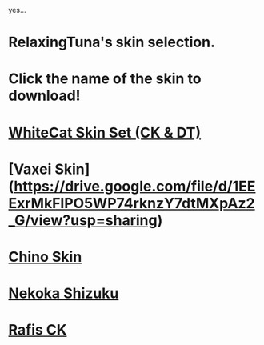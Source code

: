 yes...
# RelaxingTuna's skin selection.
# Click the name of the skin to download!

# [WhiteCat Skin Set (CK & DT)](https://www.mediafire.com/folder/3vnwgwe8vcsrv/WhiteCat)

# [Vaxei Skin] (https://drive.google.com/file/d/1EEExrMkFIPO5WP74rknzY7dtMXpAz2_G/view?usp=sharing)

# [Chino Skin](http://www.mediafire.com/file/hy8nut0yjv1zcbm/Jay%2527s_chino_by_Shioraosu.osk/file)

# [Nekoka Shizuku](https://www.dropbox.com/s/i5u1nhh1dx019p8/-%20Nekoha%20Shizuku%20-.osk?dl=0)

# [Rafis CK](http://www.mediafire.com/file/i2caw8jxwk5u7dm/-_%2523_Rafis_2k18_%255B1.1%255D_%2528CK%2529.osk/file)

